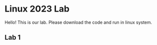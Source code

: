 # Linux 2023 Lab

Hello! This is our lab. Please download the code and run in linux system.

## Lab 1